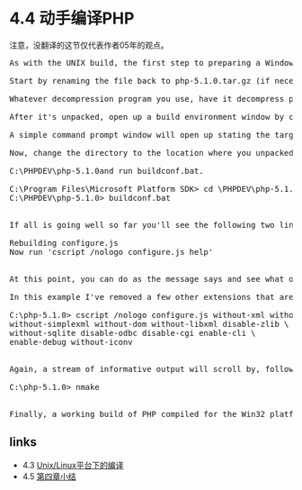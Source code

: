 # 4.4 动手编译PHP 

注意，没翻译的这节仅代表作者05年的观点。
<pre>As with the UNIX build, the first step to preparing a Windows build is to unpack the source tarball. By default, Windows doesn't know what to do with a .tar.gz file. In fact, if you downloaded PHP using Internet Explorer, you probably noticed that it changed the name of the tarball file to php-5.1.0.tar.tar. This isn't IE craving a plate of fish sticks ordepending on who you aska bug, it's a "feature."

Start by renaming the file back to php-5.1.0.tar.gz (if necessary). If you have a program installed that is capable of reading .tar.gz files, you'll notice the icon immediately change. You can now double-click on the file to open up the decompression program. If the icon doesn't change, or if nothing happens when you double-click the icon, it means that you have no tar/gzip compatible decompression program installed. Check your favorite search engine for WinZIP, WinRAR, or any other application that is suitable for extracting .tar.gz archives.

Whatever decompression program you use, have it decompress php-5.1.0.tar.gz to the root development folder you created earlier. This section will assume you have extracted it to C:\PHPDEV\ which, because the zip file contains a folder structure, will result in the source tree residing in C:\PHPDEV\php-5.1.0.

After it's unpacked, open up a build environment window by choosing Start, All Programs, Microsoft Platform SDK for Windows Server 2003 SP1, Open Build Environment Window, Windows 2000 Build Environment, Set Windows 2000 Build Environment (Debug). The specific path to this shortcut might be slightly different depending on the version of the Platform SDK you have installed and the target platform you will be building for (2000, XP, 2003).

A simple command prompt window will open up stating the target build platform. This command prompt has most, but not all, necessary environment variables set up. You'll need to run one extra batch file in order to let the PHP build system know where Visual C++ Express is. If you accepted the default installation location this batch file will be located at C:\Program Files\Microsoft Visual Studio 8\VC\bin\vcvars32.bat. If you can't find vcvars32.bat, check the same directoryor its parentfor vcvarsall.bat. Just be sure to run it inside the same command prompt window you just opened. It will set additional environment variables that the build process will need.

Now, change the directory to the location where you unpacked PHP

C:\PHPDEV\php-5.1.0and run buildconf.bat.

C:\Program Files\Microsoft Platform SDK> cd \PHPDEV\php-5.1.0
C:\PHPDEV\php-5.1.0> buildconf.bat


If all is going well so far you'll see the following two lines of output:

Rebuilding configure.js
Now run 'cscript /nologo configure.js help'


At this point, you can do as the message says and see what options are available. The enable-maintainer-zts option is not necessary here because the Win32 build automatically assumes that ZTS will be required by any SAPI. If you wanted to turn it off, you could issue disable-zts, but that's not the case here because you're building for a development environment anyway.

In this example I've removed a few other extensions that aren't relevant to extension and embedding development for the sake of simplicity. If you'd like to rebuild PHP using additional extensions, you'll need to hunt down the libraries on which they depend.

C:\php-5.1.0> cscript /nologo configure.js without-xml without-wddx \
without-simplexml without-dom without-libxml disable-zlib \
without-sqlite disable-odbc disable-cgi enable-cli \
enable-debug without-iconv


Again, a stream of informative output will scroll by, followed by instructions to execute the final command:

C:\php-5.1.0> nmake


Finally, a working build of PHP compiled for the Win32 platform.
</pre>


## links
   * 4.3 [Unix/Linux平台下的编译](<4.3.md>)
   * 4.5 [第四章小结](<4.5.md>)

